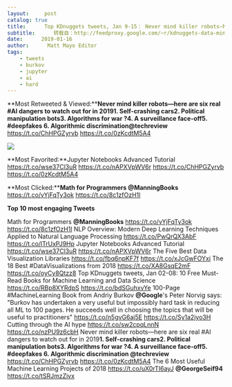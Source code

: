 ```yaml
---
layout:     post
catalog: true
title:      Top KDnuggets tweets, Jan 9-15： Never mind killer robots—here are six real #AI dangers to watch out for in 2019
subtitle:      转载自：http://feedproxy.google.com/~r/kdnuggets-data-mining-analytics/~3/0fU3wfBoUzA/top-tweets-jan09-jan15.html
date:      2019-01-16
author:      Matt Mayo Editor
tags:
    - tweets
    - burkov
    - jupyter
    - ai
    - hard
---
```


**Most Retweeted & Viewed:****Never mind killer robots—here are six real #AI dangers to watch out for in 20191. Self-crashing cars2. Political manipulation bots3. Algorithms for war ?4. A surveillance face-off5. #deepfakes 6. Algorithmic discrimination@techreview**
https://t.co/ChHPGZyrvb https://t.co/0zKcdtM5A4


![](https://cdn.technologyreview.com/i/images/brain-topper.jpg?sw=1180&cx=0&cy=0&cw=1600&ch=900)



**Most Favorited:**Jupyter Notebooks Advanced Tutorial https://t.co/wse37Cl3uR https://t.co/nAPXVpWV6r
https://t.co/ChHPGZyrvb https://t.co/0zKcdtM5A4


**Most Clicked:****Math for Programmers @ManningBooks** https://t.co/vYjFqTy3ok https://t.co/8c1zfOzH1l


**Top 10 most engaging Tweets**

 Math for Programmers **@ManningBooks** https://t.co/vYjFqTy3ok https://t.co/8c1zfOzH1l
 NLP Overview: Modern Deep Learning Techniques Applied to Natural Language Processing https://t.co/PwQrQX3AbF https://t.co/lTrUxPJ9Hp
 Jupyter Notebooks Advanced Tutorial https://t.co/wse37Cl3uR https://t.co/nAPXVpWV6r
 The Five Best Data Visualization Libraries https://t.co/fbq6npKF7f https://t.co/xJcGwFOYxi
 The 18 Best #DataVisualizations from 2018 https://t.co/XA8GsqE2mF https://t.co/oyCy8Qtzz8
 Top KDnuggets tweets, Jan 02-08: 10 Free Must-Read Books for Machine Learning and Data Science https://t.co/RBp8XYRdpS https://t.co/bdSGuhxvYe
 100-Page #MachineLearning Book from Andriy Burkov 
**@Google**'s Peter Norvig says: "Burkov has undertaken a very useful but impossibly hard task in reducing all ML to 100 pages. He succeeds well in choosing the topics that will be useful to practitioners" https://t.co/n5gvG6aj5E https://t.co/Sy1a2jyo3H
 Cutting through the AI hype https://t.co/sw2cpqLnnN https://t.co/nzPU9z6cbH
 Never mind killer robots—here are six real #AI dangers to watch out for in 2019**1. Self-crashing cars2. Political manipulation bots3. Algorithms for war ?4. A surveillance face-off5. #deepfakes 6. Algorithmic discrimination @techreview**
https://t.co/ChHPGZyrvb https://t.co/0zKcdtM5A4
 The 6 Most Useful Machine Learning Projects of 2018 https://t.co/uX0rTI6ayJ **@GeorgeSeif94** https://t.co/tSRJmzZivx
 






